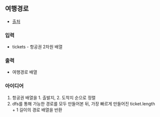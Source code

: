 ## 여행경로

- [출처](https://programmers.co.kr/learn/courses/30/lessons/43164)

### 입력

- tickets - 항공권 2차원 배열

### 출력

- 여행경로 배열

### 아이디어

1. 항공권 배열을 1. 출발지, 2. 도착지 순으로 정렬
2. dfs를 통해 가능한 경로를 모두 만들어본 뒤, 가장 빠르게 만들어진 ticket.length + 1 길이의 경로 배열을 반환
